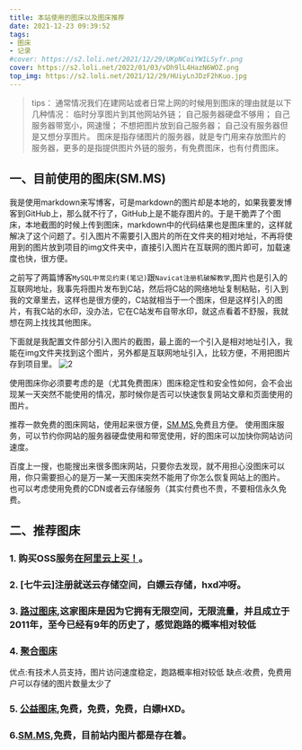 ```yaml
---
title: 本站使用的图床以及图床推荐
date: 2021-12-23 09:39:52
tags: 
- 图床
- 记录
#cover: https://s2.loli.net/2021/12/29/UKpNCoiYW1LSyfr.png
cover: https://s2.loli.net/2022/01/03/vDh9lL4HazN6WOZ.png
top_img: https://s2.loli.net/2021/12/29/HUiyLnJDzF2hKuo.jpg
---
```


> tips：
通常情况我们在建网站或者日常上网的时候用到图床的理由就是以下几种情况：
临时分享图片到其他网站外链；
自己服务器硬盘不够用；
自己服务器带宽小，网速慢；
不想把图片放到自己服务器；
自己没有服务器但是又想分享图片。
图床是指存储图片的服务器，就是专门用来存放图片的服务器，更多的是指提供图片外链的服务，有免费图床，也有付费图床。
## 一、目前使用的图床(SM.MS)
我是使用markdown来写博客，可是markdown的图片却是本地的，如果我要发博客到GitHub上，那么就不行了，GitHub上是不能存图片的。于是干脆弄了个图床，本地截图的时候上传到图床，markdown中的代码结果也是图床里的，这样就解决了这个问题了。引入图片不需要引入图片的所在文件夹的相对地址，不再将使用到的图片放到项目的img文件夹中，直接引入图片在互联网的图片即可，加载速度也快，很方便。

之前写了两篇博客`MySQL中常见约束(笔记)`跟`Navicat注册机破解教学`,图片也是引入的互联网地址，我事先将图片发布到C站，然后将C站的网络地址复制粘贴，引入到我的文章里去，这样也是很方便的，C站就相当于一个图床，但是这样引入的图片，有我C站的水印，没办法，它在C站发布自带水印，就这点看着不舒服，我就想在网上找找其他图床。

下面就是我配置文件部分引入图片的截图，最上面的一个引入是相对地址引入，我能在img文件夹找到这个图片，另外都是互联网地址引入，比较方便，不用把图片存到项目里。
![2](https://s2.loli.net/2021/12/23/F1PdAeMuDn6vOBb.png)

使用图床你必须要考虑的是（尤其免费图床）图床稳定性和安全性如何，会不会出现某一天突然不能使用的情况，那时候你是否可以快速恢复网站文章和页面使用的图片。

推荐一款免费的图床网站，使用起来很方便，[SM.MS](https://sm.ms/),免费且方便。
使用图床服务，可以节约你网站的服务器硬盘使用和带宽使用，好的图床可以加快你网站访问速度。

百度上一搜，也能搜出来很多图床网站，只要你去发现，就不用担心没图床可以用，你只需要担心的是万一某一天图床突然不能用了你怎么恢复网站上的图片。
也可以考虑使用免费的CDN或者云存储服务（其实付费也不贵，不要相信永久免费。

## 二、推荐图床
### 1. 购买OSS服务[在阿里云上买！](https://www.aliyun.com/product/oss/)。

### 2. [七牛云]注册就送云存储空间，白嫖云存储，hxd冲呀。

### 3. [路过图床](https://imgtu.com/),这家图床是因为它拥有无限空间，无限流量，并且成立于2011年，至今已经有9年的历史了，感觉跑路的概率相对较低

### 4. [聚合图床](https://www.superbed.cn/)
优点:有技术人员支持，图片访问速度稳定，跑路概率相对较低
缺点:收费，免费用户可以存储的图片数量太少了

### 5. [公益图床](https://imgur.loukky.com/),免费，免费，免费，白嫖HXD。

### 6.[SM.MS](https://sm.ms/),免费，目前站内图片都是存在着。


